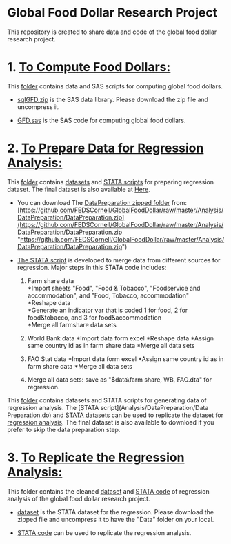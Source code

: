 # Global Food Dollar Research Project 

This repository is created to share data and code of the global food dollar research project. 

# 1. [To Compute Food Dollars:](ComputeFoodDollar)

This [folder](ComputeFoodDollar) contains data and SAS scripts for computing global food dollars. 

- [sqlGFD.zip](ComputeFoodDollar\sqlGFD.zip) is the SAS data library. Please download the zip file and uncompress it. 

- [GFD.sas](ComputeFoodDollar\GFD.sas) is the SAS code for computing global food dollars. 

# 2. [To Prepare Data for Regression Analysis:](Analysis/DataPreparation)


This [folder](Analysis/DataPreparation/) contains [datasets](https://github.com/FEDSCornell/GlobalFoodDollar/raw/master/Analysis/DataPreparation/DataPreparation.zip) and [STATA scripts](DataPreparation.do) for preparing regression dataset. The final dataset is also available at [Here](https://github.com/FEDSCornell/GlobalFoodDollar/raw/master/Analysis/RegressionAnalysis/Data.zip).

- You can download The [DataPreparation zipped folder](https://github.com/FEDSCornell/GlobalFoodDollar/raw/master/Analysis/DataPreparation/DataPreparation.zip) from: 
[https://github.com/FEDSCornell/GlobalFoodDollar/raw/master/Analysis/DataPreparation/DataPreparation.zip](https://github.com/FEDSCornell/GlobalFoodDollar/raw/master/Analysis/DataPreparation/DataPreparation.zip "https://github.com/FEDSCornell/GlobalFoodDollar/raw/master/Analysis/DataPreparation/DataPreparation.zip")

- [The STATA script](Analysis/DataPreparation/DataPreparation.do) is developed to merge data from different sources for regression. Major steps in this STATA code includes:
	1. Farm share data	
	*Import sheets "Food", "Food & Tobacco", "Foodservice and accommodation", and "Food, Tobacco, accommodation"		
	*Reshape data		
	*Generate an indicator var that is coded 1 for food, 2 for food&tobacco, and 3 for food&accommodation		
	*Merge all farmshare data sets
	

	2. World Bank data
	*Import data form excel
	*Reshape data
	*Assign same country id as in farm share data
	*Merge all data sets		

	3. FAO Stat data
	*Import data form excel
	*Assign same country id as in farm share data
	*Merge all data sets
				
	4. Merge all data sets: save as "$data\farm share, WB, FAO.dta" for regression.

This [folder](Analysis/DataPreparation) contains datasets and STATA scripts for generating data of regression analysis. The [STATA script](Analysis/DataPreparation/Data Preparation.do) and [STATA datasets](Analysis/DataPreparation/DataPreparation.zip) can be used to replicate the dataset for [regression analysis](Analysis/RegressionAnalysis). The final dataset  is also available to download if you prefer to skip the data preparation step. 

# 3. [To Replicate the Regression Analysis:](Analysis/RegressionAnalysis)

This folder contains the cleaned [dataset](https://github.com/FEDSCornell/GlobalFoodDollar/raw/master/Analysis/RegressionAnalysis/Data/farm%20share%2C%20WB%2C%20FAO.dta) and [STATA code](https://github.com/FEDSCornell/GlobalFoodDollar/raw/master/Analysis/RegressionAnalysis/Data.zip) of regression analysis of the global food dollar research project. 


- [dataset](https://github.com/FEDSCornell/GlobalFoodDollar/raw/master/Analysis/RegressionAnalysis/Data/farm%20share%2C%20WB%2C%20FAO.dta) is the STATA dataset for the regression. Please download the zipped file and uncompress it to have the "Data" folder on your local. 

- [STATA code](https://github.com/FEDSCornell/GlobalFoodDollar/raw/master/Analysis/RegressionAnalysis/Data.zip) can be used to replicate the regression analysis.